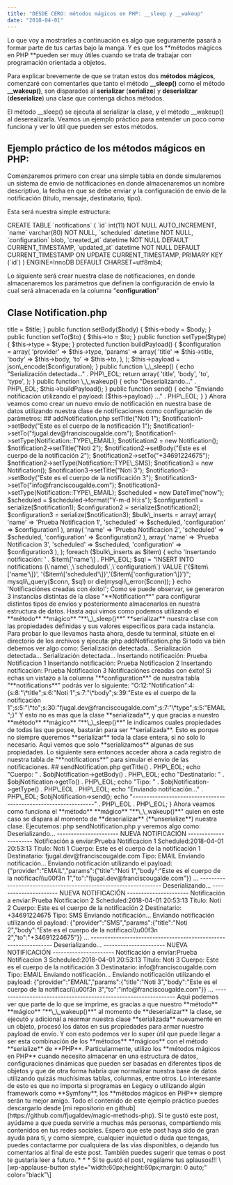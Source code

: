 ```yaml
---
title: "DESDE CERO: métodos mágicos en PHP: __sleep y __wakeup"
date: "2018-04-01"
---
```


Lo que voy a mostrarles a continuación es algo que seguramente pasará a formar parte de tus cartas bajo la manga. Y es que los **métodos mágicos en PHP **pueden ser muy útiles cuando se trata de trabajar con programación orientada a objetos. 

Para explicar brevemente de que se tratan estos dos **métodos** **mágicos**, comenzaré con comentarles que tanto el método **\_\_sleep()** como el método **\_\_wakeup()**, son disparados al **serializar** (**serialize**) y **deserializar** (**deserialize**) una clase que contenga dichos métodos.

El método \_\_sleep() se ejecuta al serializar la clase, y el método \_\_wakeup() al deserealizarla. Veamos un ejemplo práctico para entender un poco como funciona y ver lo útil que pueden ser estos métodos.

## Ejemplo práctico de los métodos mágicos en PHP:

Comenzaremos primero con crear una simple tabla en donde simularemos un sistema de envío de notificaciones en donde almacenaremos un nombre descriptivo, la fecha en que se debe enviar y la configuración de envío de la notificación (titulo, mensaje, destinatario, tipo).

Esta será nuestra simple estructura:

CREATE TABLE \`notifications\` (
  \`id\` int(11) NOT NULL AUTO\_INCREMENT,
  \`name\` varchar(80) NOT NULL,
  \`scheduled\` datetime NOT NULL,
  \`configuration\` blob,
  \`created\_at\` datetime NOT NULL DEFAULT CURRENT\_TIMESTAMP,
  \`updated\_at\` datetime NOT NULL DEFAULT CURRENT\_TIMESTAMP ON UPDATE CURRENT\_TIMESTAMP,
  PRIMARY KEY (\`id\`)
) ENGINE=InnoDB DEFAULT CHARSET=utf8mb4;

Lo siguiente será crear nuestra clase de notificaciones, en donde almacenaremos los parámetros que definen la configuración de envío la cual será almacenada en la columna "**configuration**"

## Clase Notification.php

<?php

class Notification 
{

    const TYPE\_SMS   = "SMS";
    const TYPE\_EMAIL = "EMAIL";

    protected $title;
    protected $body;
    protected $to;
    protected $type;
    protected $payload;

    public function setTitle($title) {
        $this->title = $title;
    }

    public function setBody($body) {
        $this->body = $body;
    }

    public function setTo($to) {
        $this->to = $to;
    }

    public function setType($type) {
        $this->type = $type;
    }

    protected function buildPayload() {
        $configuration = array(
            'provider' => $this->type,
            'params'   => array(
                'title' => $this->title,
                'body'  => $this->body,
                'to'    => $this->to,
            ),
        );

        $this->payload = json\_encode($configuration);
    }

    public function \_\_sleep() {
        echo "Serialización detectada..." . PHP\_EOL;
        return array(
            'title',
            'body',
            'to',
            'type',
        );
    }
    public function \_\_wakeup() {
        echo "Deserializando..." . PHP\_EOL;
        $this->buildPayload();
    }
    
    public function send() {
        echo "Enviando notificación utilizando el payload: {$this->payload} ..." . PHP\_EOL;
    }

}

Ahora veamos como crear un nuevo envío de notificación en nuestra base de datos utilizando nuestra clase de notificaciones como configuración de parámetros:

## addNotification.php

<?php
require\_once "Notification.php";

$conn = mysqli\_connect("127.0.0.1", "root", "root", "sandbox");

$notification1 = new Notification();
$notification1->setTitle("Noti 1");
$notification1->setBody("Este es el cuerpo de la notificación 1");
$notification1->setTo("fjugal.dev@franciscougalde.com");
$notification1->setType(Notification::TYPE\_EMAIL);

$notification2 = new Notification();
$notification2->setTitle("Noti 2");
$notification2->setBody("Este es el cuerpo de la notificación 2");
$notification2->setTo("+34691224675");
$notification2->setType(Notification::TYPE\_SMS);

$notification3 = new Notification();
$notification3->setTitle("Noti 3");
$notification3->setBody("Este es el cuerpo de la notificación 3");
$notification3->setTo("info@franciscougalde.com");
$notification3->setType(Notification::TYPE\_EMAIL);

$scheduled = new DateTime("now");
$scheduled = $scheduled->format("Y-m-d H:i:s");

$configuration1 = serialize($notification1);
$configuration2 = serialize($notification2);
$configuration3 = serialize($notification3);

$bulk\_inserts = array(
    array(
        'name'          => 'Prueba Notificacion 1',
        'scheduled'     => $scheduled,
        'configuration' => $configuration1
    ),
    array(
        'name'          => 'Prueba Notificacion 2',
        'scheduled'     => $scheduled,
        'configuration' => $configuration2
    ),
    array(
        'name'          => 'Prueba Notificacion 3',
        'scheduled'     => $scheduled,
        'configuration' => $configuration3
    ),
);

foreach ($bulk\_inserts as $item) {
    echo 'Insertando notificación: ' . $item\['name'\] . PHP\_EOL;
    $sql = "INSERT INTO notifications (\`name\`,\`scheduled\`,\`configuration\`) VALUE ('{$item\['name'\]}', '{$item\['scheduled'\]}','{$item\['configuration'\]}')";
    mysqli\_query($conn, $sql) or die(mysqli\_error($conn));
}

echo 'Notificaciónes creadas con éxito!';

Como se puede observar, se generaron 3 instancias distintas de la clase "**Notification**" para configurar distintos tipos de envíos y posteriormente almacenarlos en nuestra estructura de datos.

Hasta aquí vimos como podemos utilizando el **método** **mágico** "**\_\_sleep()**" **serializar** nuestra clase con las propiedades definidas y sus valores específicos para cada instancia.

Para probar lo que llevamos hasta ahora, desde tu terminal, sitúate en el directorio de los archivos y ejecuta:

php addNotification.php

Si todo va bién debemos ver algo como:

Serialización detectada...
Serialización detectada...
Serialización detectada...
Insertando notificación: Prueba Notificacion 1
Insertando notificación: Prueba Notificacion 2
Insertando notificación: Prueba Notificacion 3
Notificaciónes creadas con éxito!

Si echas un vistazo a la columna "**configuration**" de nuestra tabla "**notifications**" podrás ver lo siguiente:

"O:12:"Notification":4:{s:8:"\*title";s:6:"Noti 1";s:7:"\*body";s:39:"Este es el cuerpo de la notificación 1";s:5:"\*to";s:30:"fjugal.dev@franciscougalde.com";s:7:"\*type";s:5:"EMAIL";}"

Y esto no es mas que la clase **serializada**, y que gracias a nuestro **método** **mágico** "**\_\_sleep()**" le indicamos cuales propiedades de todas las que posee, bastarán para ser **serializada**. Esto es porque no siempre queremos **serializar** toda la clase entera, si no solo lo necesario. Aquí vemos que solo **serializamos** algunas de sus propiedades.

Lo siguiente sera entonces acceder ahora a cada registro de nuestra tabla de "**notifications**" para simular el envío de las notificaciones.

## sendNotification.php

<?php
require\_once "Notification.php";

$conn = mysqli\_connect("127.0.0.1", "root", "root", "sandbox");

$sql = "SELECT \* FROM notifications";
$query = mysqli\_query($conn, $sql) or die(mysqli\_error($conn));

$notifications = mysqli\_fetch\_all($query, MYSQLI\_ASSOC);

foreach($notifications as $notification) {
    /\*\* @var Notification $objNotification \*/
    $objNotification = unserialize($notification\['configuration'\]);

    echo "---------------------- NUEVA NOTIFICACIÓN ----------------------" . PHP\_EOL;
    echo "Notificación a enviar:" . $notification\['name'\] . PHP\_EOL;
    echo "Scheduled:" . $notification\['scheduled'\] . PHP\_EOL;
    echo "Titulo: " . $objNotification->getTitle() . PHP\_EOL;
    echo "Cuerpo: " . $objNotification->getBody() . PHP\_EOL;
    echo "Destinatario: " . $objNotification->getTo() . PHP\_EOL;
    echo "Tipo: " . $objNotification->getType() . PHP\_EOL . PHP\_EOL;
    echo "Enviando notificación..." . PHP\_EOL;
    $objNotification->send();
    echo "----------------------------------------------------------------" . PHP\_EOL . PHP\_EOL;
}

Ahora veamos como funciona el **método** **mágico** "**\_\_wakeup()**" quien en este caso se dispara al momento de **deserializar** (**unserialize**) nuestra clase.

Ejecutemos:

php sendNotification.php

y veremos algo como:

Deserializando...
---------------------- NUEVA NOTIFICACIÓN ----------------------
Notificación a enviar:Prueba Notificacion 1
Scheduled:2018-04-01 20:53:13
Titulo: Noti 1
Cuerpo: Este es el cuerpo de la notificación 1
Destinatario: fjugal.dev@franciscougalde.com
Tipo: EMAIL

Enviando notificación...
Enviando notificación utilizando el payload: {"provider":"EMAIL","params":{"title":"Noti 1","body":"Este es el cuerpo de la notificaci\\u00f3n 1","to":"fjugal.dev@franciscougalde.com"}} ...
----------------------------------------------------------------

Deserializando...
---------------------- NUEVA NOTIFICACIÓN ----------------------
Notificación a enviar:Prueba Notificacion 2
Scheduled:2018-04-01 20:53:13
Titulo: Noti 2
Cuerpo: Este es el cuerpo de la notificación 2
Destinatario: +34691224675
Tipo: SMS

Enviando notificación...
Enviando notificación utilizando el payload: {"provider":"SMS","params":{"title":"Noti 2","body":"Este es el cuerpo de la notificaci\\u00f3n 2","to":"+34691224675"}} ...
----------------------------------------------------------------

Deserializando...
---------------------- NUEVA NOTIFICACIÓN ----------------------
Notificación a enviar:Prueba Notificacion 3
Scheduled:2018-04-01 20:53:13
Titulo: Noti 3
Cuerpo: Este es el cuerpo de la notificación 3
Destinatario: info@franciscougalde.com
Tipo: EMAIL

Enviando notificación...
Enviando notificación utilizando el payload: {"provider":"EMAIL","params":{"title":"Noti 3","body":"Este es el cuerpo de la notificaci\\u00f3n 3","to":"info@franciscougalde.com"}} ...
----------------------------------------------------------------

Aqui podemos ver que parte de lo que se imprime, es gracias a que nuestro **método** **mágico** "**\_\_wakeup()**" al momento de **deserializar** la clase, se ejecutó y adicional a rearmar nuestra clase **serializada** nuevamente en un objeto, procesó los datos en sus propiedades para armar nuestro payload de envío.

Y con esto podemos ver lo super útil que puede llegar a ser esta combinación de los **métodos** **mágicos** con el método **serialize** de **PHP**.

Particularmente, utilizo los **métodos mágicos en PHP** cuando necesito almacenar en una estructura de datos, configuraciones dinámicas que pueden ser basadas en diferentes tipos de objetos y que de otra forma habría que normalizar nuestra base de datos utilizando quizás muchísimas tablas, columnas, entre otros.

Lo interesante de esto es que no importa si programas en Legacy o utilizando algún framework como **Symfony**, los **métodos mágicos en PHP** siempre serán tu mejor amigo.

Todo el contenido de este ejemplo práctico puedes descargarlo desde [mi repositorio en github](https://github.com/fjugaldev/magic-methods-php).

Si te gustó este post, ayúdame a que pueda servirle a muchas más personas, compartiendo mis contenidos en tus redes sociales.

Espero que este post haya sido de gran ayuda para ti, y como siempre, cualquier inquietud o duda que tengas, puedes contactarme por cualquiera de las vías disponibles, o dejando tus comentarios al final de este post. También puedes sugerir que temas o post te gustaría leer a futuro.

* * *

Si te gustó el post, regálame tus aplausos!!!

\[wp-applause-button style="width:60px;height:60px;margin: 0 auto;" color="black"\]
